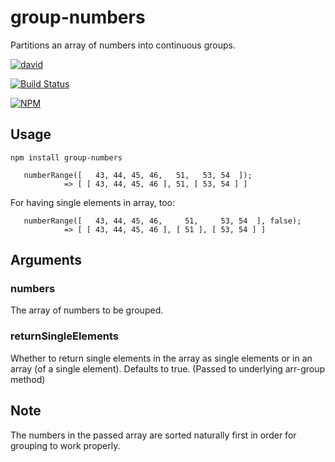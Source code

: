 # group-numbers
Partitions an array of numbers into continuous groups.

[![david](https://david-dm.org/strarsis/group-numbers.svg)](https://david-dm.org/strarsis/group-numbers)

[![Build Status](https://travis-ci.org/strarsis/group-numbers.svg)](https://travis-ci.org/strarsis/group-numbers)

[![NPM](https://nodei.co/npm/group-numbers.png?downloads=true&downloadRank=true&stars=true)](https://nodei.co/npm/group-numbers/)


Usage
-----
````
npm install group-numbers
````
````
   numberRange([   43, 44, 45, 46,   51,   53, 54  ]);
            => [ [ 43, 44, 45, 46 ], 51, [ 53, 54 ] ]
````

For having single elements in array, too:
````
   numberRange([   43, 44, 45, 46,     51,     53, 54  ], false);
            => [ [ 43, 44, 45, 46 ], [ 51 ], [ 53, 54 ] ]
````


Arguments
---------
### numbers
The array of numbers to be grouped.

### returnSingleElements
Whether to return single elements in the array as single elements or in an array (of a single element). Defaults to true.
(Passed to underlying arr-group method)


Note
----
The numbers in the passed array are sorted naturally first in order for grouping to work properly.

